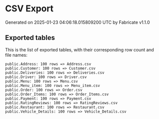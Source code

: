 # CSV Export

Generated on 2025-01-23 04:06:18.015809200 UTC by Fabricate v1.1.0

## Exported tables

This is the list of exported tables, with their corresponding row count and file names:

    public.Address: 100 rows => Address.csv
    public.Customer: 100 rows => Customer.csv
    public.Deliveries: 100 rows => Deliveries.csv
    public.Driver: 100 rows => Driver.csv
    public.Menu: 100 rows => Menu.csv
    public.Menu_item: 100 rows => Menu_item.csv
    public.Order: 100 rows => Order.csv
    public.Order_Items: 100 rows => Order_Items.csv
    public.Payment: 100 rows => Payment.csv
    public.RatingReviews: 100 rows => RatingReviews.csv
    public.Restaurant: 100 rows => Restaurant.csv
    public.Vehicle_Details: 100 rows => Vehicle_Details.csv